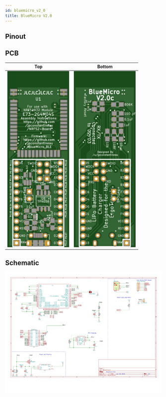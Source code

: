 ```yaml
---
id: bluemicro_v2_0
title: BlueMicro V2.0
---
```


## Pinout

## PCB
| Top  | Bottom  |
|---|---|
| <img src="../static/img/pcb_top_bluemicro2.0c.svg " width="200" />   | <img src="../static/img/pcb_bottom_bluemicro2.0c.svg " width="200" />  |


## Schematic

![img](../static/img/schematic_bluemicro2.0c.png)
